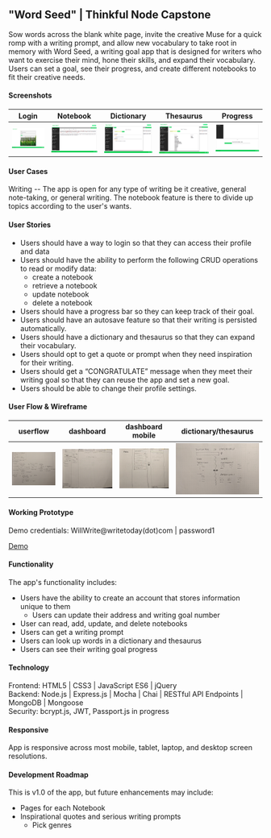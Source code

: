## "Word Seed" | Thinkful Node Capstone
Sow words across the blank white page, invite the creative Muse for a quick romp with a writing prompt, and allow new vocabulary to take root in memory with Word Seed, a writing goal app that is designed for writers who want to exercise their mind, hone their skills, and expand their vocabulary. Users can set a goal, see their progress, and create different notebooks to fit their creative needs.

#### Screenshots
|  Login  | Notebook   |  Dictionary  |  Thesaurus  |  Progress  |
| -- | -- | -- | -- | -- |
| <img src="./github-images/wc-login.png" alt="login" width="600"/> | <img src="./github-images/wc-notebook.png" alt="notebook" width="600"/> |  <img src="./github-images/wc-dictionary.png" alt="dictionary" width="600"/> | <img src="./github-images/wc-thesaurus.png" alt="thesaurus" width="600"/> | <img src="./github-images/wc-progress1.png" alt="progress" width="600"/> |

#### User Cases
Writing -- The app is open for any type of writing be it creative, general note-taking, or general writing. The notebook feature is there to divide up topics according to the user's wants.

#### User Stories
* Users should have a way to login so that they can access their profile and data
* Users should have the ability to perform the following CRUD operations to read or modify data:
    * create a notebook
    * retrieve a notebook
    * update notebook
    * delete a notebook
* Users should have a progress bar so they can keep track of their goal.
* Users should have an autosave feature so that their writing is persisted automatically.
* Users should have a dictionary and thesaurus so that they can expand their vocabulary.
* Users should opt to get a quote or prompt when they need inspiration for their writing.
* Users should get a “CONGRATULATE” message when they meet their writing goal so that they can reuse the app and set a new goal.
* Users should be able to change their profile settings.

#### User Flow & Wireframe
|  userflow  | dashboard   |  dashboard mobile  |  dictionary/thesaurus  |
| -- | -- | -- | -- |
| <img src="./github-images/wc-user-flow.jpg" alt="userflow" width="600"/> | <img src="./github-images/wc-dashboard.jpg" alt="dashboard" width="600"/> |  <img src="./github-images/wc-mobile-dashboard.jpg" alt="dashboard mobile" width="600"/> | <img src="./github-images/wc-dictionary.jpg" alt="dashboard/thesaurus" width="600"/>


#### Working Prototype
Demo credentials: WillWrite@writetoday(dot)com | password1

[Demo](https://writers-challenge.herokuapp.com/)

#### Functionality
The app's functionality includes:

* Users have the ability to create an account that stores information unique to them
    * Users can update their address and writing goal number
* User can read, add, update, and delete notebooks
* Users can get a writing prompt
* Users can look up words in a dictionary and thesaurus
* Users can see their writing goal progress


#### Technology
Frontend: HTML5 | CSS3 | JavaScript ES6 | jQuery  
Backend: Node.js | Express.js | Mocha | Chai | RESTful API Endpoints | MongoDB | Mongoose  
Security: bcrypt.js, JWT, Passport.js in progress

#### Responsive
App is responsive across most mobile, tablet, laptop, and desktop screen resolutions.

#### Development Roadmap
This is v1.0 of the app, but future enhancements may include:

* Pages for each Notebook
* Inspirational quotes and serious writing prompts
    * Pick genres